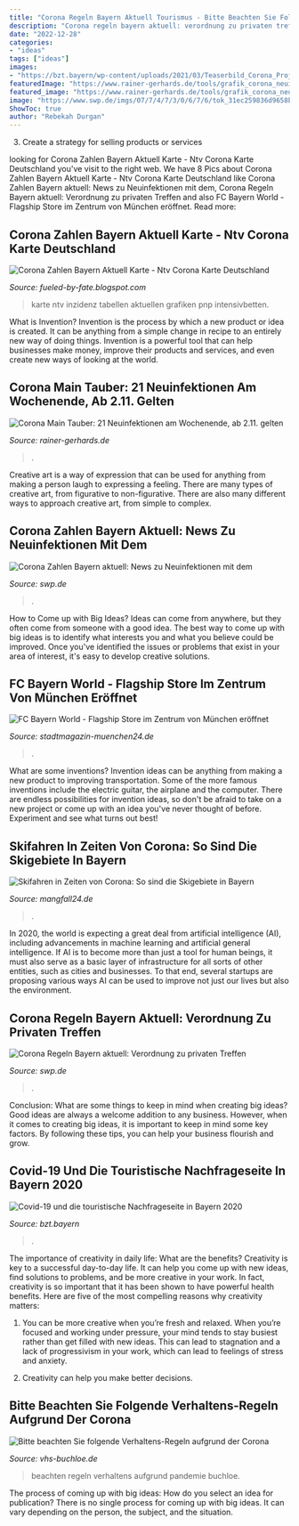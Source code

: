 ```yaml
---
title: "Corona Regeln Bayern Aktuell Tourismus - Bitte Beachten Sie Folgende Verhaltens-regeln Aufgrund Der Corona"
description: "Corona regeln bayern aktuell: verordnung zu privaten treffen"
date: "2022-12-28"
categories:
- "ideas"
tags: ["ideas"]
images:
- "https://bzt.bayern/wp-content/uploads/2021/03/Teaserbild_Corona_Projekt-1536x864.jpg"
featuredImage: "https://www.rainer-gerhards.de/tools/grafik_corona_neuinfektionen-v2.png?plotline=1000&amp;daily=1&amp;dateto=2020-11-01"
featured_image: "https://www.rainer-gerhards.de/tools/grafik_corona_neuinfektionen-v2.png?plotline=1000&amp;daily=1&amp;dateto=2020-11-01"
image: "https://www.swp.de/imgs/07/7/4/7/3/0/6/7/6/tok_31ec259836d9658b4cd56f338495060d/w575_h323_x750_y352_0d28c4c2d420084c.png"
ShowToc: true
author: "Rebekah Durgan"
---
```



3. Create a strategy for selling products or services 

	

		
looking for Corona Zahlen Bayern Aktuell Karte - Ntv Corona Karte Deutschland you've visit to the right web. We have 8 Pics about Corona Zahlen Bayern Aktuell Karte - Ntv Corona Karte Deutschland like Corona Zahlen Bayern aktuell: News zu Neuinfektionen mit dem, Corona Regeln Bayern aktuell: Verordnung zu privaten Treffen and also FC Bayern World - Flagship Store im Zentrum von München eröffnet. Read more:
		
    
## Corona Zahlen Bayern Aktuell Karte - Ntv Corona Karte Deutschland

<img loading=lazy src="https://lh5.googleusercontent.com/proxy/Qo5sfYDoPF9U2n5we9Xxs5C-g1aXVAPESuGfsVtaqs5NIAyvWrFquDLXKeFlaJyYlIjWT4x97-zAjaUc6hHBQTBrxc4xY0FqkFTo_XqNFcJZxDMUJRBU-yZD1Z3nDUaV3rzyej4HeuOedTSObcoXqZgKyvtTUr-yqUB9el050f6RFG_Q-pZ7XurFeh2_Kwn9loEEXovBYHeUypXvraB0xCM_cZ95c0NIrQo55chCXjus0jjAb5dO0mc3XMnCGPCGGLgsqLux4aWXueo=w1200-h630-p-k-no-nu" onerror="this.onerror=null;this.src='https://tse2.mm.bing.net/th?id=OIP.nkbqIHJJsW8rWK57ZIHyMQHaEh&amp;pid=15.1';" alt="Corona Zahlen Bayern Aktuell Karte - Ntv Corona Karte Deutschland">

_Source: fueled-by-fate.blogspot.com_

>karte ntv inzidenz tabellen aktuellen grafiken pnp intensivbetten. 

	

What is Invention?
Invention is the process by which a new product or idea is created. It can be anything from a simple change in recipe to an entirely new way of doing things. Invention is a powerful tool that can help businesses make money, improve their products and services, and even create new ways of looking at the world.

    
## Corona Main Tauber: 21 Neuinfektionen Am Wochenende, Ab 2.11. Gelten

<img loading=lazy src="https://www.rainer-gerhards.de/tools/grafik_corona_neuinfektionen-v2.png?plotline=1000&amp;daily=1&amp;dateto=2020-11-01" onerror="this.onerror=null;this.src='https://tse4.mm.bing.net/th?id=OIP.tamlgLMnoUjMqtYVDa7cVQHaD4&amp;pid=15.1';" alt="Corona Main Tauber: 21 Neuinfektionen am Wochenende, ab 2.11. gelten">

_Source: rainer-gerhards.de_

>. 

	

Creative art is a way of expression that can be used for anything from making a person laugh to expressing a feeling. There are many types of creative art, from figurative to non-figurative. There are also many different ways to approach creative art, from simple to complex.

    
## Corona Zahlen Bayern Aktuell: News Zu Neuinfektionen Mit Dem

<img loading=lazy src="https://www.swp.de/imgs/07/7/4/7/3/0/6/7/6/tok_31ec259836d9658b4cd56f338495060d/w575_h323_x750_y352_0d28c4c2d420084c.png" onerror="this.onerror=null;this.src='https://tse4.mm.bing.net/th?id=OIP.QMx0rg9gM83DOZV-LGFygAHaEK&amp;pid=15.1';" alt="Corona Zahlen Bayern aktuell: News zu Neuinfektionen mit dem">

_Source: swp.de_

>. 

	

How to Come up with Big Ideas?
Ideas can come from anywhere, but they often come from someone with a good idea. The best way to come up with big ideas is to identify what interests you and what you believe could be improved. Once you've identified the issues or problems that exist in your area of interest, it's easy to develop creative solutions.

    
## FC Bayern World - Flagship Store Im Zentrum Von München Eröffnet

<img loading=lazy src="https://www.stadtmagazin-muenchen24.de/wp-content/uploads/2020/12/Eroeffnung-FC-Bayern-Flagship-Store-Muenchen-1-scaled.jpeg" onerror="this.onerror=null;this.src='https://tse3.mm.bing.net/th?id=OIP.hRwZQirp74hwIgvcf_ivJQHaEK&amp;pid=15.1';" alt="FC Bayern World - Flagship Store im Zentrum von München eröffnet">

_Source: stadtmagazin-muenchen24.de_

>. 

	

What are some inventions?
Invention ideas can be anything from making a new product to improving transportation. Some of the more famous inventions include the electric guitar, the airplane and the computer. There are endless possibilities for invention ideas, so don't be afraid to take on a new project or come up with an idea you've never thought of before. Experiment and see what turns out best!

    
## Skifahren In Zeiten Von Corona: So Sind Die Skigebiete In Bayern

<img loading=lazy src="https://www.mangfall24.de/bilder/2020/10/09/90066379/24107643-corona-ski-fahren-winter-urlaub-sudelfeld-2uOLkF2DVief.jpg" onerror="this.onerror=null;this.src='https://tse3.mm.bing.net/th?id=OIP.v-B_f8aj_IU9A_I9w37uAAHaEK&amp;pid=15.1';" alt="Skifahren in Zeiten von Corona: So sind die Skigebiete in Bayern">

_Source: mangfall24.de_

>. 

	

In 2020, the world is expecting a great deal from artificial intelligence (AI), including advancements in machine learning and artificial general intelligence. If AI is to become more than just a tool for human beings, it must also serve as a basic layer of infrastructure for all sorts of other entities, such as cities and businesses. To that end, several startups are proposing various ways AI can be used to improve not just our lives but also the environment.

    
## Corona Regeln Bayern Aktuell: Verordnung Zu Privaten Treffen

<img loading=lazy src="https://www.swp.de/imgs/07/8/6/8/0/5/7/5/3/tok_48a103e928a97b4acfad3c818ef11dd3/w1068_h601_x952_y485_5FA5BA0093BE3E5B.jpg-3f4e2a8d3b56f98e.jpeg" onerror="this.onerror=null;this.src='https://tse4.mm.bing.net/th?id=OIP.p5IkTaXDWeBSCQ5b4btQtAHaEK&amp;pid=15.1';" alt="Corona Regeln Bayern aktuell: Verordnung zu privaten Treffen">

_Source: swp.de_

>. 

	

Conclusion: What are some things to keep in mind when creating big ideas?
Good ideas are always a welcome addition to any business. However, when it comes to creating big ideas, it is important to keep in mind some key factors. By following these tips, you can help your business flourish and grow.

    
## Covid-19 Und Die Touristische Nachfrageseite In Bayern 2020

<img loading=lazy src="https://bzt.bayern/wp-content/uploads/2021/03/Teaserbild_Corona_Projekt-1536x864.jpg" onerror="this.onerror=null;this.src='https://tse2.mm.bing.net/th?id=OIP.GVDmPuxvm5OjJbnkzdG5TAHaEK&amp;pid=15.1';" alt="Covid-19 und die touristische Nachfrageseite in Bayern 2020">

_Source: bzt.bayern_

>. 

	

The importance of creativity in daily life: What are the benefits?
Creativity is key to a successful day-to-day life. It can help you come up with new ideas, find solutions to problems, and be more creative in your work. In fact, creativity is so important that it has been shown to have powerful health benefits. Here are five of the most compelling reasons why creativity matters: 
1. You can be more creative when you’re fresh and relaxed. When you’re focused and working under pressure, your mind tends to stay busiest rather than get filled with new ideas. This can lead to stagnation and a lack of progressivism in your work, which can lead to feelings of stress and anxiety. 

2. Creativity can help you make better decisions.

    
## Bitte Beachten Sie Folgende Verhaltens-Regeln Aufgrund Der Corona

<img loading=lazy src="https://vhs-buchloe.de/f/2020/Sep/10/09/FS5f59dc1234672.jpg" onerror="this.onerror=null;this.src='https://tse2.mm.bing.net/th?id=OIP.4cjRRFqKshzyrWVt2PBAJgHaKe&amp;pid=15.1';" alt="Bitte beachten Sie folgende Verhaltens-Regeln aufgrund der Corona">

_Source: vhs-buchloe.de_

>beachten regeln verhaltens aufgrund pandemie buchloe. 

	

The process of coming up with big ideas: How do you select an idea for publication?
There is no single process for coming up with big ideas. It can vary depending on the person, the subject, and the situation.

